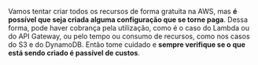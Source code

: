 Vamos tentar criar todos os recursos de forma gratuita na AWS, mas **é possível que seja criada alguma configuração que se torne paga**. Dessa forma, pode haver cobrança pela utilização, como é o caso do Lambda ou do API Gateway, ou pelo tempo ou consumo de recursos, como nos casos do S3 e do DynamoDB. Então tome cuidado e **sempre verifique se o que está sendo criado é passível de custos**.